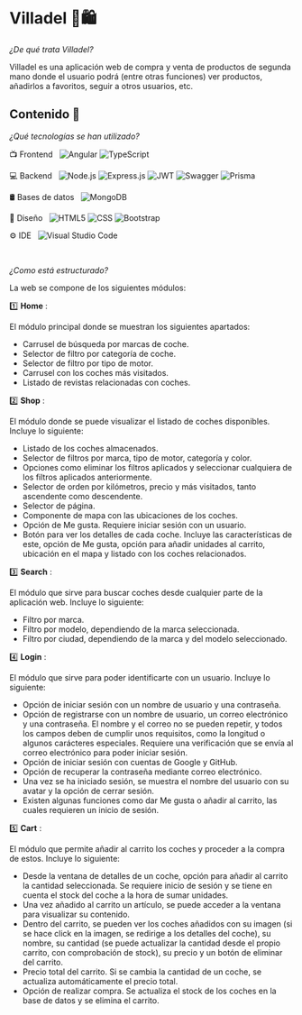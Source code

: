 # Villadel 🛒🛍️

_¿De qué trata Villadel?_ 

Villadel es una aplicación web de compra y venta de productos de segunda mano donde el usuario podrá
(entre otras funciones) ver productos, añadirlos a favoritos, seguir a otros usuarios, etc.

## Contenido 📖

_¿Qué tecnologías se han utilizado?_

📺 Frontend &nbsp;
  ![Angular](https://img.shields.io/badge/Angular-DD0031?style=for-the-badge&logo=angular&logoColor=white)
  ![TypeScript](https://img.shields.io/badge/TypeScript-007ACC?style=for-the-badge&logo=typescript&logoColor=white)
  
💻 Backend &nbsp;
  ![Node.js](https://img.shields.io/badge/Node.js-43853D?style=for-the-badge&logo=node.js&logoColor=white)
  ![Express.js](https://img.shields.io/badge/Express.js-404D59?style=for-the-badge)
  ![JWT](https://img.shields.io/badge/json%20web%20tokens-323330?style=for-the-badge&logo=json-web-tokens&logoColor=pink)
  ![Swagger](https://img.shields.io/badge/-Swagger-%23Clojure?style=for-the-badge&logo=swagger&logoColor=white)
  ![Prisma](https://img.shields.io/badge/Prisma-3982CE?style=for-the-badge&logo=Prisma&logoColor=white)

  
  
🛢 Bases de datos &nbsp;
  ![MongoDB](https://img.shields.io/badge/MongoDB-4EA94B?style=for-the-badge&logo=mongodb&logoColor=white)
  
🎨 Diseño &nbsp;
  ![HTML5](https://img.shields.io/badge/HTML5-E34F26?style=for-the-badge&logo=html5&logoColor=white)
  ![CSS](https://img.shields.io/badge/CSS3-1572B6?style=for-the-badge&logo=css3&logoColor=white)
  ![Bootstrap](https://img.shields.io/badge/Bootstrap-563D7C?style=for-the-badge&logo=bootstrap&logoColor=white) 
  
⚙ IDE &nbsp;
  ![Visual Studio Code](https://img.shields.io/badge/Visual_Studio_Code-0078D4?style=for-the-badge&logo=visual%20studio%20code&logoColor=white)
 
 <br/>
 
_¿Como está estructurado?_

La web se compone de los siguientes módulos:

1️⃣ __Home__ :

  El módulo principal donde se muestran los siguientes apartados:
  * Carrusel de búsqueda por marcas de coche.
  * Selector de filtro por categoría de coche.
  * Selector de filtro por tipo de motor.
  * Carrusel con los coches más visitados.
  * Listado de revistas relacionadas con coches.
  
2️⃣ __Shop__ :

  El módulo donde se puede visualizar el listado de coches disponibles. Incluye lo siguiente:
  * Listado de los coches almacenados.
  * Selector de filtros por marca, tipo de motor, categoría y color.
  * Opciones como eliminar los filtros aplicados y seleccionar cualquiera de los filtros aplicados anteriormente.
  * Selector de orden por kilómetros, precio y más visitados, tanto ascendente como descendente.
  * Selector de página.
  * Componente de mapa con las ubicaciones de los coches.
  * Opción de Me gusta. Requiere iniciar sesión con un usuario.
  * Botón para ver los detalles de cada coche. Incluye las características de este, opción de Me gusta, opción para añadir unidades al carrito, ubicación en el mapa y listado con los coches relacionados.

3️⃣ __Search__ :

  El módulo que sirve para buscar coches desde cualquier parte de la aplicación web. Incluye lo siguiente:
  * Filtro por marca.
  * Filtro por modelo, dependiendo de la marca seleccionada.
  * Filtro por ciudad, dependiendo de la marca y del modelo seleccionado.

4️⃣ __Login__ :

  El módulo que sirve para poder identificarte con un usuario. Incluye lo siguiente:
  * Opción de iniciar sesión con un nombre de usuario y una contraseña.
  * Opción de registrarse con un nombre de usuario, un correo electrónico y una contraseña. El nombre y el correo no se pueden repetir, y todos los campos deben de cumplir unos requisitos, como la longitud o algunos carácteres especiales. Requiere una verificación que se envía al correo electrónico para poder iniciar sesión.
  * Opción de iniciar sesión con cuentas de Google y GitHub.
  * Opción de recuperar la contraseña mediante correo electrónico.
  * Una vez se ha iniciado sesión, se muestra el nombre del usuario con su avatar y la opción de cerrar sesión.
  * Existen algunas funciones como dar Me gusta o añadir al carrito, las cuales requieren un inicio de sesión.

5️⃣ __Cart__ :

  El módulo que permite añadir al carrito los coches y proceder a la compra de estos. Incluye lo siguiente:
  * Desde la ventana de detalles de un coche, opción para añadir al carrito la cantidad seleccionada. Se requiere inicio de sesión y se tiene en cuenta el stock del coche a la hora de sumar unidades.
  * Una vez añadido al carrito un artículo, se puede acceder a la ventana para visualizar su contenido.
  * Dentro del carrito, se pueden ver los coches añadidos con su imagen (si se hace click en la imagen, se redirige a los detalles del coche), su nombre, su cantidad (se puede actualizar la cantidad desde el propio carrito, con comprobación de stock), su precio y un botón de eliminar del carrito.
  * Precio total del carrito. Si se cambia la cantidad de un coche, se actualiza automáticamente el precio total.
  * Opción de realizar compra. Se actualiza el stock de los coches en la base de datos y se elimina el carrito. 
